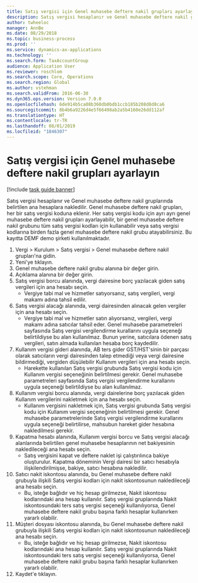 ```yaml
---
title: Satış vergisi için Genel muhasebe deftere nakil grupları ayarlayın
description: Satış vergisi hesaplanır ve Genel muhasebe deftere nakil gruplarında belirtilen ana hesaplara nakledilir.
author: twheeloc
manager: AnnBe
ms.date: 08/29/2018
ms.topic: business-process
ms.prod: ''
ms.service: dynamics-ax-applications
ms.technology: ''
ms.search.form: TaxAccountGroup
audience: Application User
ms.reviewer: roschlom
ms.search.scope: Core, Operations
ms.search.region: Global
ms.author: vstehman
ms.search.validFrom: 2016-06-30
ms.dyn365.ops.version: Version 7.0.0
ms.openlocfilehash: 6de914b5ca08b360db0bdb1ccb185b208d8d8ca6
ms.sourcegitcommit: 8b4b6a9226d4e5f66498ab2a5b4160e26dd112af
ms.translationtype: HT
ms.contentlocale: tr-TR
ms.lasthandoff: 08/01/2019
ms.locfileid: "1846307"
---
```

# <a name="set-up-ledger-posting-groups-for-sales-tax"></a>Satış vergisi için Genel muhasebe deftere nakil grupları ayarlayın

[!include [task guide banner](../../includes/task-guide-banner.md)]

Satış vergisi hesaplanır ve Genel muhasebe deftere nakil gruplarında belirtilen ana hesaplara nakledilir. Genel muhasebe deftere nakil grupları, her bir satış vergisi koduna eklenir. Her satış vergisi kodu için ayrı ayrı genel muhasebe deftere nakil grupları ayarlayabilir, bir genel muhasebe deftere nakil grubunu tüm satış vergisi kodları için kullanabilir veya satış vergisi kodlarına birden fazla genel muhasebe deftere nakil grubu atayabilirsiniz. Bu kayıtta DEMF demo şirketi kullanılmaktadır. 

1. Vergi > Kurulum > Satış vergisi > Genel muhasebe deftere nakil grupları'na gidin.
2. Yeni'ye tıklayın.
3. Genel muhasebe deftere nakil grubu alanına bir değer girin.
4. Açıklama alanına bir değer girin.
5. Satış vergisi borcu alanında, vergi dairesine borç yazılacak giden satış vergileri için ana hesabı seçin.
    * Vergiye tabi mal ve hizmetler satıyorsanız, satış vergileri, vergi makamı adına tahsil edilir.  
6. Satış vergisi alacağı alanında, vergi dairesinden alınacak gelen vergiler için ana hesabı seçin.
    * Vergiye tabi mal ve hizmetler satın alıyorsanız, vergileri, vergi makamı adına satıcılar tahsil eder. Genel muhasebe parametreleri sayfasında Satış vergisi vergilendirme kurallarını uygula seçeneği belirtildiyse bu alan kullanılmaz. Bunun yerine, satıcılara ödenen satış vergileri, satın almada kullanılan hesaba borç kaydedilir.   
7. Kullanım vergisi gideri alanında, AB ters gider GST/HST'sinin bir parçası olarak satıcıların vergi dairesinden talep etmediği veya vergi dairesine bildirmediği, vergiden düşülebilir Kullanım vergileri için ana hesabı seçin.
    * Harekette kullanılan Satış vergisi grubunda Satış vergisi kodu için Kullanım vergisi seçeneğinin belirtilmesi gerekir.  Genel muhasebe parametreleri sayfasında Satış vergisi vergilendirme kurallarını uygula seçeneği belirtildiyse bu alan kullanılmaz.   
8. Kullanım vergisi borcu alanında, vergi dairelerine borç yazılacak giden Kullanım vergilerini nakletmek için ana hesabı seçin.
    * Kullanım vergisini nakletmek için, Satış vergisi grubunda Satış vergisi kodu için Kullanım vergisi seçeneğinin belirtilmesi gerekir. Genel muhasebe parametrelerinde Satış vergisi vergilendirme kurallarını uygula seçeneği belirtilirse, mahsubun hareket gider hesabına nakledilmesi gerekir.   
9. Kapatma hesabı alanında, Kullanım vergisi borcu ve Satış vergisi alacağı alanlarında belirtilen genel muhasebe hesaplarının net bakiyesinin nakledileceği ana hesabı seçin.
    * Satış vergisini kapat ve deftere naklet işi çalıştırılınca bakiye oluşturulur.  Kapatma döneminin Vergi dairesi bir satıcı hesabıyla ilişkilendirilmişse, bakiye, satıcı hesabına nakledilir.   
10. Satıcı nakit iskontosu alanında, bu Genel muhasebe deftere nakil grubuyla ilişkili Satış vergisi kodları için nakit iskontosunun nakledileceği ana hesabı seçin.
    * Bu, isteğe bağlıdır ve hiç hesap girilmezse, Nakit iskontosu kodlarındaki ana hesap kullanılır. Satış vergisi gruplarında Nakit iskontosundaki ters satış vergisi seçeneği kullanılıyorsa, Genel muhasebe deftere nakil grubu başına farklı hesaplar kullanırken yararlı olabilir.  
11. Müşteri dosyası iskontosu alanında, bu Genel muhasebe deftere nakil grubuyla ilişkili Satış vergisi kodları için nakit iskontosunun nakledileceği ana hesabı seçin.
    * Bu, isteğe bağlıdır ve hiç hesap girilmezse, Nakit iskontosu kodlarındaki ana hesap kullanılır. Satış vergisi gruplarında Nakit iskontosundaki ters satış vergisi seçeneği kullanılıyorsa, Genel muhasebe deftere nakil grubu başına farklı hesaplar kullanırken yararlı olabilir.  
12. Kaydet'e tıklayın.

